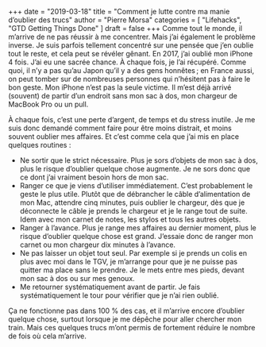 +++
date        = "2019-03-18"
title       = "Comment je lutte contre ma manie d’oublier des trucs"
author      = "Pierre Morsa"
categories  = [ "Lifehacks", "GTD Getting Things Done" ]
draft       = false
+++
Comme tout le monde, il m’arrive de ne pas réussir à me concentrer. Mais j’ai également le problème inverse. Je suis parfois tellement concentré sur une pensée que j’en oublie tout le reste, et cela peut se révéler gênant. En 2017, j’ai oublié mon iPhone 4 fois. J’ai eu une sacrée chance. À chaque fois, je l’ai récupéré. Comme quoi, il n’y a pas qu’au Japon qu’il y a des gens honnêtes ; en France aussi, on peut tomber sur de nombreuses personnes qui n’hésitent pas à faire le bon geste. Mon iPhone n’est pas la seule victime. Il m’est déjà arrivé (souvent) de partir d’un endroit sans mon sac à dos, mon chargeur de MacBook Pro ou un pull.

À chaque fois, c’est une perte d’argent, de temps et du stress inutile. Je me suis donc demandé comment faire pour être moins distrait, et moins souvent oublier mes affaires. Et c’est comme cela que j’ai mis en place quelques routines :

* Ne sortir que le strict nécessaire. Plus je sors d’objets de mon sac à dos, plus le risque d’oublier quelque chose augmente. Je ne sors donc que ce dont j’ai vraiment besoin hors de mon sac.
* Ranger ce que je viens d’utiliser immédiatement. C’est probablement le geste le plus utile. Plutôt que de débrancher le câble d’alimentation de mon Mac, attendre cinq minutes, puis oublier le chargeur, dès que je déconnecte le câble je prends le chargeur et je le range tout de suite. Idem avec mon carnet de notes, les stylos et tous les autres objets.
* Ranger à l’avance. Plus je range mes affaires au dernier moment, plus le risque d’oublier quelque chose est grand. J’essaie donc de ranger mon carnet ou mon chargeur dix minutes à l’avance. 
* Ne pas laisser un objet tout seul. Par exemple si je prends un colis en plus avec moi dans le TGV, je m’arrange pour que je ne puisse pas quitter ma place sans le prendre. Je le mets entre mes pieds, devant mon sac à dos ou sur mes genoux.
* Me retourner systématiquement avant de partir. Je fais systématiquement le tour pour vérifier que je n’ai rien oublié.

Ça ne fonctionne pas dans 100 % des cas, et il m’arrive encore d’oublier quelque chose, surtout lorsque je me dépêche pour aller chercher mon train. Mais ces quelques trucs m’ont permis de fortement réduire le nombre de fois où cela m’arrive.